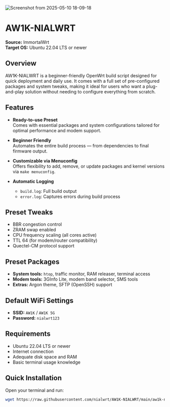 ![Screenshot from 2025-05-10 18-09-18](https://github.com/user-attachments/assets/815a731d-5891-4cbb-a056-ccac53c3d85b)
# AW1K-NIALWRT

**Source:** ImmortalWrt  
**Target OS:** Ubuntu 22.04 LTS or newer

## Overview

AW1K-NIALWRT is a beginner-friendly OpenWrt build script designed for quick deployment and daily use. It comes with a full set of pre-configured packages and system tweaks, making it ideal for users who want a plug-and-play solution without needing to configure everything from scratch.

## Features

- **Ready-to-use Preset**  
  Comes with essential packages and system configurations tailored for optimal performance and modem support.

- **Beginner Friendly**  
  Automates the entire build process — from dependencies to final firmware output.

- **Customizable via Menuconfig**  
  Offers flexibility to add, remove, or update packages and kernel versions via `make menuconfig`.

- **Automatic Logging**  
  - `build.log`: Full build output  
  - `error.log`: Captures errors during build process

## Preset Tweaks

- BBR congestion control
- ZRAM swap enabled
- CPU frequency scaling (all cores active)
- TTL 64 (for modem/router compatibility)
- Quectel-CM protocol support

## Preset Packages

- **System tools:** `htop`, traffic monitor, RAM releaser, terminal access  
- **Modem tools:** 3GInfo Lite, modem band selector, SMS tools  
- **Extras:** Argon theme, SFTP (OpenSSH) support

## Default WiFi Settings

- **SSID:** `AW1K` / `AW1K 5G`  
- **Password:** `nialwrt123`

## Requirements

- Ubuntu 22.04 LTS or newer
- Internet connection
- Adequate disk space and RAM
- Basic terminal usage knowledge

## Quick Installation

Open your terminal and run:

```bash
wget https://raw.githubusercontent.com/nialwrt/AW1K-NIALWRT/main/aw1k-nialwrt.sh && chmod +x aw1k-nialwrt.sh && ./aw1k-nialwrt.sh
